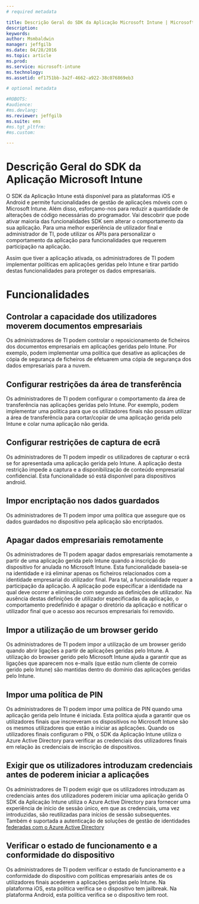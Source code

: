 ```yaml
---
# required metadata

title: Descrição Geral do SDK da Aplicação Microsoft Intune | Microsoft Intune
description:
keywords:
author: Msmbaldwin
manager: jeffgilb
ms.date: 04/28/2016
ms.topic: article
ms.prod:
ms.service: microsoft-intune
ms.technology:
ms.assetid: ef1751bb-3a2f-4662-a922-38c076869eb3

# optional metadata

#ROBOTS:
#audience:
#ms.devlang:
ms.reviewer: jeffgilb
ms.suite: ems
#ms.tgt_pltfrm:
#ms.custom:

---
```


# Descrição Geral do SDK da Aplicação Microsoft Intune
O SDK da Aplicação Intune está disponível para as plataformas iOS e Android e permite funcionalidades de gestão de aplicações móveis com o Microsoft Intune. Além disso, esforçamo-nos para reduzir a quantidade de alterações de código necessárias do programador. Vai descobrir que pode ativar maioria das funcionalidades SDK sem alterar o comportamento da sua aplicação. Para uma melhor experiência de utilizador final e administrador de TI, pode utilizar os APIs para personalizar o comportamento da aplicação para funcionalidades que requerem participação na aplicação. 

Assim que tiver a aplicação ativada, os administradores de TI podem implementar políticas em aplicações geridas pelo Intune e tirar partido destas funcionalidades para proteger os dados empresariais.

# Funcionalidades
## Controlar a capacidade dos utilizadores moverem documentos empresariais
Os administradores de TI podem controlar o reposicionamento de ficheiros dos documentos empresariais em aplicações geridas pelo Intune. Por exemplo, podem implementar uma política que desative as aplicações de cópia de segurança de ficheiros de efetuarem uma cópia de segurança dos dados empresariais para a nuvem.  

## Configurar restrições da área de transferência
Os administradores de TI podem configurar o comportamento da área de transferência nas aplicações geridas pelo Intune. Por exemplo, podem implementar uma política para que os utilizadores finais não possam utilizar a área de transferência para cortar/copiar de uma aplicação gerida pelo Intune e colar numa aplicação não gerida.

## Configurar restrições de captura de ecrã
Os administradores de TI podem impedir os utilizadores de capturar o ecrã se for apresentada uma aplicação gerida pelo Intune. A aplicação desta restrição impede a captura e a disponibilização de conteúdo empresarial confidencial. Esta funcionalidade só está disponível para dispositivos android. 

## Impor encriptação nos dados guardados
Os administradores de TI podem impor uma política que assegure que os dados guardados no dispositivo pela aplicação são encriptados.

## Apagar dados empresariais remotamente
Os administradores de TI podem apagar dados empresariais remotamente a partir de uma aplicação gerida pelo Intune quando a inscrição do dispositivo for anulada no Microsoft Intune. Esta funcionalidade baseia-se na identidade e irá eliminar apenas os ficheiros relacionados com a identidade empresarial do utilizador final. Para tal, a funcionalidade requer a participação da aplicação. A aplicação pode especificar a identidade na qual deve ocorrer a eliminação com segundo as definições de utilizador. Na ausência destas definições de utilizador especificadas da aplicação, o comportamento predefinido é apagar o diretório da aplicação e notificar o utilizador final que o acesso aos recursos empresariais foi removido. 

## Impor a utilização de um browser gerido
Os administradores de TI podem impor a utilização de um browser gerido quando abrir ligações a partir de aplicações geridas pelo Intune. A utilização do browser gerido pelo Microsoft Intune ajuda a garantir que as ligações que aparecem nos e-mails (que estão num cliente de correio gerido pelo Intune) são mantidas dentro do domínio das aplicações geridas pelo Intune.

## Impor uma política de PIN
Os administradores de TI podem impor uma política de PIN quando uma aplicação gerida pelo Intune é iniciada. Esta política ajuda a garantir que os utilizadores finais que inscreveram os dispositivos no Microsoft Intune são os mesmos utilizadores que estão a iniciar as aplicações. Quando os utilizadores finais configuram o PIN, o SDK da Aplicação Intune utiliza o Azure Active Directory para verificar as credenciais dos utilizadores finais em relação às credenciais de inscrição de dispositivos. 

## Exigir que os utilizadores introduzam credenciais antes de poderem iniciar a aplicações
Os administradores de TI podem exigir que os utilizadores introduzam as credenciais antes dos utilizadores poderem iniciar uma aplicação gerida  O SDK da Aplicação Intune utiliza o Azure Active Directory para fornecer uma experiência de início de sessão único, em que as credenciais, uma vez introduzidas, são reutilizadas para inícios de sessão subsequentes. Também é suportada a autenticação de soluções de gestão de identidades [federadas com o Azure Active Directory](https://msdn.microsoft.com/en-us/library/azure/jj679342.aspx) 

## Verificar o estado de funcionamento e a conformidade do dispositivo
Os administradores de TI podem verificar o estado de funcionamento e a conformidade do dispositivo com políticas empresariais antes de os utilizadores finais acederem a aplicações geridas pelo Intune. Na plataforma iOS, esta política verifica se o dispositivo tem jailbreak. Na plataforma Android, esta política verifica se o dispositivo tem root.  




<!--HONumber=May16_HO2-->


